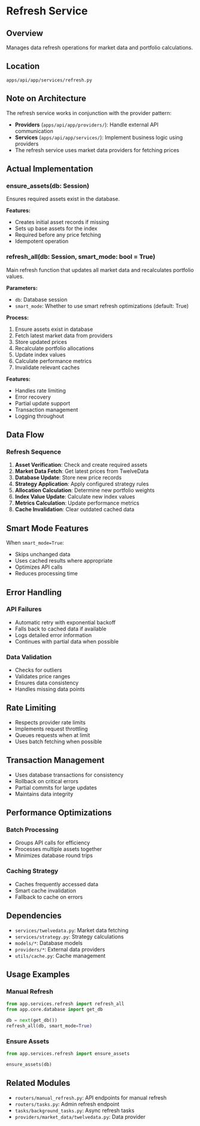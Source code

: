 # Refresh Service

## Overview
Manages data refresh operations for market data and portfolio calculations.

## Location
`apps/api/app/services/refresh.py`

## Note on Architecture
The refresh service works in conjunction with the provider pattern:
- **Providers** (`apps/api/app/providers/`): Handle external API communication
- **Services** (`apps/api/app/services/`): Implement business logic using providers
- The refresh service uses market data providers for fetching prices

## Actual Implementation

### ensure_assets(db: Session)
Ensures required assets exist in the database.

**Features:**
- Creates initial asset records if missing
- Sets up base assets for the index
- Required before any price fetching
- Idempotent operation

### refresh_all(db: Session, smart_mode: bool = True)
Main refresh function that updates all market data and recalculates portfolio values.

**Parameters:**
- `db`: Database session
- `smart_mode`: Whether to use smart refresh optimizations (default: True)

**Process:**
1. Ensure assets exist in database
2. Fetch latest market data from providers
3. Store updated prices
4. Recalculate portfolio allocations
5. Update index values
6. Calculate performance metrics
7. Invalidate relevant caches

**Features:**
- Handles rate limiting
- Error recovery
- Partial update support
- Transaction management
- Logging throughout

## Data Flow

### Refresh Sequence
1. **Asset Verification**: Check and create required assets
2. **Market Data Fetch**: Get latest prices from TwelveData
3. **Database Update**: Store new price records
4. **Strategy Application**: Apply configured strategy rules
5. **Allocation Calculation**: Determine new portfolio weights
6. **Index Value Update**: Calculate new index values
7. **Metrics Calculation**: Update performance metrics
8. **Cache Invalidation**: Clear outdated cached data

## Smart Mode Features
When `smart_mode=True`:
- Skips unchanged data
- Uses cached results where appropriate
- Optimizes API calls
- Reduces processing time

## Error Handling

### API Failures
- Automatic retry with exponential backoff
- Falls back to cached data if available
- Logs detailed error information
- Continues with partial data when possible

### Data Validation
- Checks for outliers
- Validates price ranges
- Ensures data consistency
- Handles missing data points

## Rate Limiting
- Respects provider rate limits
- Implements request throttling
- Queues requests when at limit
- Uses batch fetching when possible

## Transaction Management
- Uses database transactions for consistency
- Rollback on critical errors
- Partial commits for large updates
- Maintains data integrity

## Performance Optimizations

### Batch Processing
- Groups API calls for efficiency
- Processes multiple assets together
- Minimizes database round trips

### Caching Strategy
- Caches frequently accessed data
- Smart cache invalidation
- Fallback to cache on errors

## Dependencies
- `services/twelvedata.py`: Market data fetching
- `services/strategy.py`: Strategy calculations
- `models/*`: Database models
- `providers/*`: External data providers
- `utils/cache.py`: Cache management

## Usage Examples

### Manual Refresh
```python
from app.services.refresh import refresh_all
from app.core.database import get_db

db = next(get_db())
refresh_all(db, smart_mode=True)
```

### Ensure Assets
```python
from app.services.refresh import ensure_assets

ensure_assets(db)
```

## Related Modules
- `routers/manual_refresh.py`: API endpoints for manual refresh
- `routers/tasks.py`: Admin refresh endpoint
- `tasks/background_tasks.py`: Async refresh tasks
- `providers/market_data/twelvedata.py`: Data provider